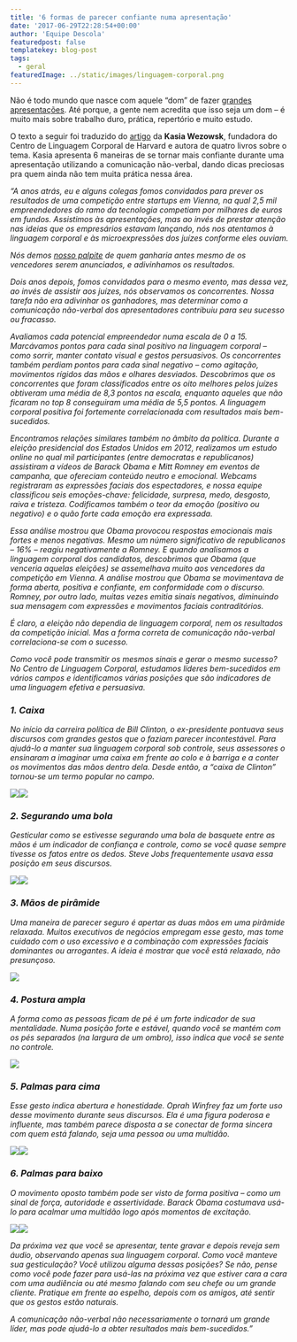```yaml
---
title: '6 formas de parecer confiante numa apresentação'
date: '2017-06-29T22:28:54+00:00'
author: 'Equipe Descola'
featuredpost: false
templatekey: blog-post
tags:
  - geral
featuredImage: ../static/images/linguagem-corporal.png
---
```


Não é todo mundo que nasce com aquele “dom” de fazer [grandes apresentações](https://descola.org/curso/discurse). Até porque, a gente nem acredita que isso seja um dom – é muito mais sobre trabalho duro, prática, repertório e muito estudo.

O texto a seguir foi traduzido do [artigo](https://hbr.org/2017/04/6-ways-to-look-more-confident-during-a-presentation) da **Kasia Wezowsk**, fundadora do Centro de Linguagem Corporal de Harvard e autora de quatro livros sobre o tema. Kasia apresenta 6 maneiras de se tornar mais confiante durante uma apresentação utilizando a comunicação não-verbal, dando dicas preciosas pra quem ainda não tem muita prática nessa área.

_“A anos atrás, eu e alguns colegas fomos convidados para prever os resultados de uma competição entre startups em Vienna, na qual 2,5 mil empreendedores do ramo da tecnologia competiam por milhares de euros em fundos. Assistimos às apresentações, mas ao invés de prestar atenção nas ideias que os empresários estavam lançando, nós nos atentamos à linguagem corporal e às microexpressões dos juízes conforme eles ouviam._

_Nós demos [nosso palpite](https://www.youtube.com/watch?v=RUWSneGE5l4) de quem ganharia antes mesmo de os vencedores serem anunciados, e adivinhamos os resultados._

_Dois anos depois, fomos convidados para o mesmo evento, mas dessa vez, ao invés de assistir aos juízes, nós observamos os concorrentes. Nossa tarefa não era adivinhar os ganhadores, mas determinar como a comunicação não-verbal dos apresentadores contribuiu para seu sucesso ou fracasso._

_Avaliamos cada potencial empreendedor numa escala de 0 a 15. Marcávamos pontos para cada sinal positivo na linguagem corporal – como sorrir, manter contato visual e gestos persuasivos. Os concorrentes também perdiam pontos para cada sinal negativo – como agitação, movimentos rígidos das mãos e olhares desviados. Descobrimos que os concorrentes que foram classificados entre os oito melhores pelos juízes obtiveram uma média de 8,3 pontos na escala, enquanto aqueles que não ficaram no top 8 conseguiram uma média de 5,5 pontos. A linguagem corporal positiva foi fortemente correlacionada com resultados mais bem-sucedidos._

_Encontramos relações similares também no âmbito da política. Durante a eleição presidencial dos Estados Unidos em 2012, realizamos um estudo online no qual mil participantes (entre democratas e republicanos) assistiram a vídeos de Barack Obama e Mitt Romney em eventos de campanha, que ofereciam conteúdo neutro e emocional. Webcams registraram as expressões faciais dos espectadores, e nossa equipe classificou seis emoções-chave: felicidade, surpresa, medo, desgosto, raiva e tristeza. Codificamos também o teor da emoção (positivo ou negativo) e o quão forte cada emoção era expressada._

_Essa análise mostrou que Obama provocou respostas emocionais mais fortes e menos negativas. Mesmo um número significativo de republicanos – 16% – reagiu negativamente a Romney. E quando analisamos a linguagem corporal dos candidatos, descobrimos que Obama (que venceria aquelas eleições) se assemelhava muito aos vencedores da competição em Vienna. A análise mostrou que Obama se movimentava de forma aberta, positiva e confiante, em conformidade com o discurso. Romney, por outro lado, muitas vezes emitia sinais negativos, diminuindo sua mensagem com expressões e movimentos faciais contraditórios._

_É claro, a eleição não dependia de linguagem corporal, nem os resultados da competição inicial. Mas a forma correta de comunicação não-verbal correlaciona-se com o sucesso._

_Como você pode transmitir os mesmos sinais e gerar o mesmo sucesso? No Centro de Linguagem Corporal, estudamos líderes bem-sucedidos em vários campos e identificamos várias posições que são indicadores de uma linguagem efetiva e persuasiva._

### _1. Caixa_

_No início da carreira política de Bill Clinton, o ex-presidente pontuava seus discursos com grandes gestos que o faziam parecer incontestável. Para ajudá-lo a manter sua linguagem corporal sob controle, seus assessores o ensinaram a imaginar uma caixa em frente ao colo e à barriga e a conter os movimentos das mãos dentro dela. Desde então, a “caixa de Clinton” tornou-se um termo popular no campo._

![](https://descola.org/drops/wp-content/uploads/2017/06/caixa.jpg)![](https://descola.org/drops/wp-content/uploads/2017/06/caixa-bill-clinton-2.jpg)

### _2. Segurando uma bola_

_Gesticular como se estivesse segurando uma bola de basquete entre as mãos é um indicador de confiança e controle, como se você quase sempre tivesse os fatos entre os dedos. Steve Jobs frequentemente usava essa posição em seus discursos._

![](https://descola.org/drops/wp-content/uploads/2017/06/segurando-uma-bola.jpg)![](https://descola.org/drops/wp-content/uploads/2017/06/segurando-uma-bola-steve-jobs.jpg)

### _3. Mãos de pirâmide_

_Uma maneira de parecer seguro é apertar as duas mãos em uma pirâmide relaxada. Muitos executivos de negócios empregam esse gesto, mas tome cuidado com o uso excessivo e a combinação com expressões faciais dominantes ou arrogantes. A ideia é mostrar que você está relaxado, não presunçoso._

![](https://descola.org/drops/wp-content/uploads/2017/06/ma%CC%83os-de-piramide.jpg)

### _4. Postura ampla_

_A forma como as pessoas ficam de pé é um forte indicador de sua mentalidade. Numa posição forte e estável, quando você se mantém com os pés separados (na largura de um ombro), isso indica que você se sente no controle._

![](https://descola.org/drops/wp-content/uploads/2017/06/postura-ampla.jpg)

### _5. Palmas para cima_

_Esse gesto indica abertura e honestidade. Oprah Winfrey faz um forte uso desse movimento durante seus discursos. Ela é uma figura poderosa e influente, mas também parece disposta a se conectar de forma sincera com quem está falando, seja uma pessoa ou uma multidão._

![](https://descola.org/drops/wp-content/uploads/2017/06/palmas-para-cima.jpg)![](https://descola.org/drops/wp-content/uploads/2017/06/palmas-para-cima-oprah.jpg)

### _6. Palmas para baixo_

_O movimento oposto também pode ser visto de forma positiva – como um sinal de força, autoridade e assertividade. Barack Obama costumava usá-lo para acalmar uma multidão logo após momentos de excitação._

![](https://descola.org/drops/wp-content/uploads/2017/06/palmas-para-baixo.jpg)![](https://descola.org/drops/wp-content/uploads/2017/06/palmas-para-baixo-obama-1024x1024.jpeg)

_Da próxima vez que você se apresentar, tente gravar e depois reveja sem áudio, observando apenas sua linguagem corporal. Como você manteve sua gesticulação? Você utilizou alguma dessas posições? Se não, pense como você pode fazer para usá-las na próxima vez que estiver cara a cara com uma audiência ou até mesmo falando com seu chefe ou um grande cliente. Pratique em frente ao espelho, depois com os amigos, até sentir que os gestos estão naturais._

_A comunicação não-verbal não necessariamente o tornará um grande líder, mas pode ajudá-lo a obter resultados mais bem-sucedidos.”_
